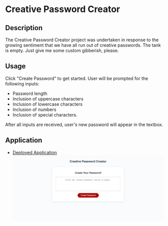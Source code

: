 # Creative Password Creator

## Description

The Creative Password Creator project was undertaken in response to the growing sentiment that we have all run out of creative passwords. The tank is empty. Just give me some custom gibberish, please.

## Usage

Click "Create Password" to get started. User will be prompted for the following inputs:

* Password length
* Inclusion of uppercase characters
* Inclusion of lowercase characters
* Inclusion of numbers
* Inclusion of special characters.

After all inputs are received, user's new password will appear in the textbox.

## Application
- [Deployed Application](https://clever-girl31.github.io/creativePasswordCreator/)  
![Screenshot of application](./Assets/cpc-screenshot.png)

